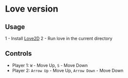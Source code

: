 # Love version

## Usage
1 - Install [Love2D](https://love2d.org/)
2 - Run love in the current directory

## Controls

- Player 1: `W` - Move Up, `S` - Move Down
- Player 2: `Arrow Up` - Move Up, `Arrow Down` - Move Down
